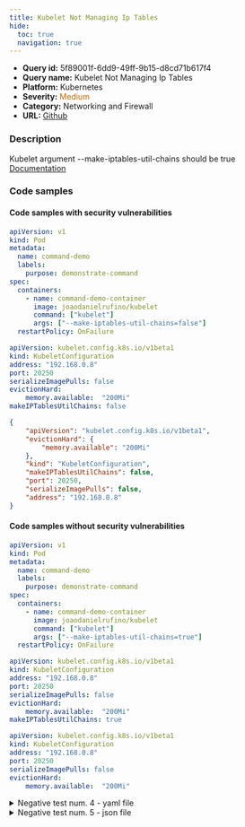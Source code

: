 ```yaml
---
title: Kubelet Not Managing Ip Tables
hide:
  toc: true
  navigation: true
---
```


<style>
  .highlight .hll {
    background-color: #ff171742;
  }
  .md-content {
    max-width: 1100px;
    margin: 0 auto;
  }
</style>

-   **Query id:** 5f89001f-6dd9-49ff-9b15-d8cd71b617f4
-   **Query name:** Kubelet Not Managing Ip Tables
-   **Platform:** Kubernetes
-   **Severity:** <span style="color:#C60">Medium</span>
-   **Category:** Networking and Firewall
-   **URL:** [Github](https://github.com/Checkmarx/kics/tree/master/assets/queries/k8s/kubelet_not_managing_ip_tables)

### Description
Kubelet argument --make-iptables-util-chains should be true<br>
[Documentation](https://kubernetes.io/docs/tasks/inject-data-application/define-command-argument-container/)

### Code samples
#### Code samples with security vulnerabilities
```yaml title="Postitive test num. 1 - yaml file" hl_lines="11"
apiVersion: v1
kind: Pod
metadata:
  name: command-demo
  labels:
    purpose: demonstrate-command
spec:
  containers:
    - name: command-demo-container
      image: joaodanielrufino/kubelet
      command: ["kubelet"]
      args: ["--make-iptables-util-chains=false"]
  restartPolicy: OnFailure

```
```yaml title="Postitive test num. 2 - yaml file" hl_lines="8"
apiVersion: kubelet.config.k8s.io/v1beta1
kind: KubeletConfiguration
address: "192.168.0.8"
port: 20250
serializeImagePulls: false
evictionHard:
    memory.available:  "200Mi"
makeIPTablesUtilChains: false

```
```json title="Postitive test num. 3 - json file" hl_lines="7"
{
    "apiVersion": "kubelet.config.k8s.io/v1beta1",
    "evictionHard": {
        "memory.available": "200Mi"
    },
    "kind": "KubeletConfiguration",
    "makeIPTablesUtilChains": false,
    "port": 20250,
    "serializeImagePulls": false,
    "address": "192.168.0.8"
}

```


#### Code samples without security vulnerabilities
```yaml title="Negative test num. 1 - yaml file"
apiVersion: v1
kind: Pod
metadata:
  name: command-demo
  labels:
    purpose: demonstrate-command
spec:
  containers:
    - name: command-demo-container
      image: joaodanielrufino/kubelet
      command: ["kubelet"]
      args: ["--make-iptables-util-chains=true"]
  restartPolicy: OnFailure

```
```yaml title="Negative test num. 2 - yaml file"
apiVersion: kubelet.config.k8s.io/v1beta1
kind: KubeletConfiguration
address: "192.168.0.8"
port: 20250
serializeImagePulls: false
evictionHard:
    memory.available:  "200Mi"
makeIPTablesUtilChains: true

```
```yaml title="Negative test num. 3 - yaml file"
apiVersion: kubelet.config.k8s.io/v1beta1
kind: KubeletConfiguration
address: "192.168.0.8"
port: 20250
serializeImagePulls: false
evictionHard:
    memory.available:  "200Mi"

```
<details><summary>Negative test num. 4 - yaml file</summary>

```yaml
apiVersion: v1
kind: Pod
metadata:
  name: command-demo
  labels:
    purpose: demonstrate-command
spec:
  containers:
    - name: command-demo-container
      image: joaodanielrufino/kubelet
      command: ["kubelet"]
      args: [""]
  restartPolicy: OnFailure

```
</details>
<details><summary>Negative test num. 5 - json file</summary>

```json
{
    "port": 20250,
    "evictionHard": {
        "memory.available": "200Mi"
    },
    "kind": "KubeletConfiguration",
    "makeIPTablesUtilChains": true,
    "serializeImagePulls": false,
    "address": "192.168.0.8",
    "apiVersion": "kubelet.config.k8s.io/v1beta1"
}

```
</details>
